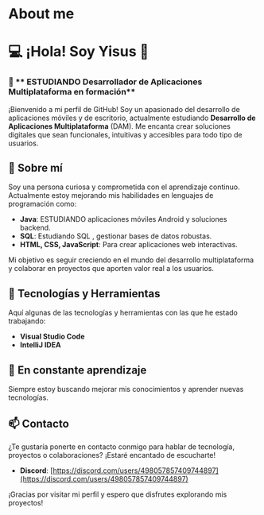 # About me
# 💻 **¡Hola! Soy Yisus** 👋

### 📱 **   ESTUDIANDO Desarrollador de Aplicaciones Multiplataforma en formación**

¡Bienvenido a mi perfil de GitHub! Soy un apasionado del desarrollo de aplicaciones móviles y de escritorio, actualmente estudiando **Desarrollo de Aplicaciones Multiplataforma** (DAM). Me encanta crear soluciones digitales que sean funcionales, intuitivas y accesibles para todo tipo de usuarios.

## 🚀 **Sobre mí**

Soy una persona curiosa y comprometida con el aprendizaje continuo. Actualmente estoy mejorando mis habilidades en lenguajes de programación como:

- **Java**: ESTUDIANDO aplicaciones móviles Android y soluciones backend.
- **SQL**: Estudiando SQL  ,  gestionar bases de datos robustas.
- **HTML, CSS, JavaScript**: Para crear aplicaciones web interactivas.

Mi objetivo es seguir creciendo en el mundo del desarrollo multiplataforma y colaborar en proyectos que aporten valor real a los usuarios.

## 🔧 **Tecnologías y Herramientas**

Aquí algunas de las tecnologías y herramientas con las que he estado trabajando:

- **Visual Studio Code**
- **IntelliJ IDEA** 


## 🌱 **En constante aprendizaje**

Siempre estoy buscando mejorar mis conocimientos y aprender nuevas tecnologías.


## 📫 **Contacto**

¿Te gustaría ponerte en contacto conmigo para hablar de tecnología, proyectos o colaboraciones? ¡Estaré encantado de escucharte!

- **Discord**: [https://discord.com/users/498057857409744897](https://discord.com/users/498057857409744897)

¡Gracias por visitar mi perfil y espero que disfrutes explorando mis proyectos!
